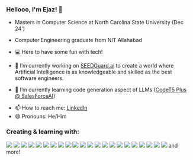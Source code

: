 ### Hellooo, I'm Ejaz! 👋
<!--
![Ejaz's GitHub stats](https://github-readme-stats.vercel.app/api?username=ez7051&count_private=true&show_icons=true&theme=panda)
<br>
<br>
<img src ="https://github-readme-streak-stats.herokuapp.com?user=ez7051&theme=panda">
-->

- Masters in Computer Science at North Carolina State University (Dec 24')
- Computer Engineering graduate from NIT Allahabad
- 💻 Here to have some fun with tech! 

- 🔭 I’m currently working on <a href="https://seedguard.ai">SEEDGuard.ai</a> to create a world where Artificial Intelligence is as knowledgeable and skilled as the best software engineers.
- 🌱 I’m currently learning code generation aspect of LLMs (<a href="https://github.com/salesforce/CodeT5">CodeT5 Plus @ SalesForceAI</a>)
<!-- - 👯 I’m looking to collaborate on ...
- 🤔 I’m looking for help with ... 
- 💬 Ask me about ... -->
- 📫 How to reach me: <a href="https://www.linkedin.com/in/ejaz-ahamed-shaik-617a10144/">LinkedIn</a>
- 😄 Pronouns: He/Him
<!--- ⚡ Fun fact: ... -->

### Creating & learning with:

![](https://img.shields.io/badge/Java-informational?style=flat&logo=<LOGO_NAME>&logoColor=white&color=1E90FF)
![](https://img.shields.io/badge/Python-informational?style=flat&logo=<LOGO_NAME>&logoColor=white&color=120A8F)
![](https://img.shields.io/badge/C/C++-informational?style=flat&logo=<LOGO_NAME>&logoColor=white&color=3299CC)
![](https://img.shields.io/badge/SQL-informational?style=flat&logo=<LOGO_NAME>&logoColor=white&color=008080)
![](https://img.shields.io/badge/AWS-informational?style=flat&logo=<LOGO_NAME>&logoColor=white&color=008080)
![](https://img.shields.io/badge/Tensorflow-informational?style=flat&logo=<LOGO_NAME>&logoColor=white&color=3299CC)
![](https://img.shields.io/badge/Pytorch-informational?style=flat&logo=<LOGO_NAME>&logoColor=white&color=008080)
![](https://img.shields.io/badge/Tableau-informational?style=flat&logo=<LOGO_NAME>&logoColor=white&color=008080)
![](https://img.shields.io/badge/Docker-informational?style=flat&logo=<LOGO_NAME>&logoColor=white&color=3299CC)
![](https://img.shields.io/badge/Openshift-informational?style=flat&logo=<LOGO_NAME>&logoColor=white&color=008080)
![](https://img.shields.io/badge/Kubernetes-informational?style=flat&logo=<LOGO_NAME>&logoColor=white&color=120A8F)
![](https://img.shields.io/badge/Ansible-informational?style=flat&logo=<LOGO_NAME>&logoColor=white&color=3299CC)
![](https://img.shields.io/badge/RabbitMq-informational?style=flat&logo=<LOGO_NAME>&logoColor=white&color=008080)
![](https://img.shields.io/badge/Kafka-informational?style=flat&logo=<LOGO_NAME>&logoColor=white&color=120A8F)
![](https://img.shields.io/badge/Splunk-informational?style=flat&logo=<LOGO_NAME>&logoColor=white&color=008080)
![](https://img.shields.io/badge/BlockChain-informational?style=flat&logo=<LOGO_NAME>&logoColor=white&color=120A8F)
![](https://img.shields.io/badge/Redis-informational?style=flat&logo=<LOGO_NAME>&logoColor=white&color=3299CC)
![](https://img.shields.io/badge/Jenkins-informational?style=flat&logo=<LOGO_NAME>&logoColor=white&color=008080)
![](https://img.shields.io/badge/DeepLearning-informational?style=flat&logo=<LOGO_NAME>&logoColor=white&color=1E90FF)
![](https://img.shields.io/badge/NLP-informational?style=flat&logo=<LOGO_NAME>&logoColor=white&color=120A8F)
![](https://img.shields.io/badge/LLM-informational?style=flat&logo=<LOGO_NAME>&logoColor=white&color=3299CC)
![](https://img.shields.io/badge/GenerativeAI-informational?style=flat&logo=<LOGO_NAME>&logoColor=white&color=120A8F)
and more!

